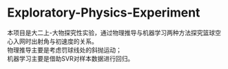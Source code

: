 # Exploratory-Physics-Experiment
本项目是大二上-大物探究性实验，通过物理推导与机器学习两种方法探究篮球空心入网时出射角与初速度的关系。\
物理推导主要是考虑罚球线处的斜抛运动；\
机器学习主要是借助SVR对样本数据进行回归。
